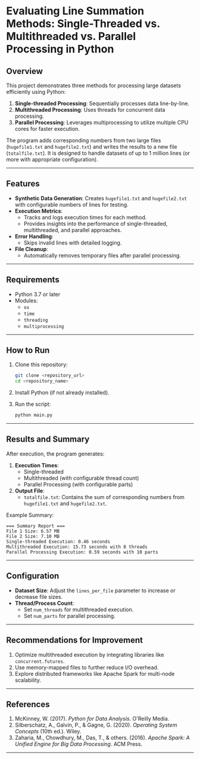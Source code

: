 # Evaluating Line Summation Methods: Single-Threaded vs. Multithreaded vs. Parallel Processing in Python

## Overview

This project demonstrates three methods for processing large datasets efficiently using Python:
1. **Single-threaded Processing**: Sequentially processes data line-by-line.
2. **Multithreaded Processing**: Uses threads for concurrent data processing.
3. **Parallel Processing**: Leverages multiprocessing to utilize multiple CPU cores for faster execution.

The program adds corresponding numbers from two large files (`hugefile1.txt` and `hugefile2.txt`) and writes the results to a new file (`totalfile.txt`). It is designed to handle datasets of up to 1 million lines (or more with appropriate configuration).

---

## Features

- **Synthetic Data Generation**: Creates `hugefile1.txt` and `hugefile2.txt` with configurable numbers of lines for testing.
- **Execution Metrics**:
  - Tracks and logs execution times for each method.
  - Provides insights into the performance of single-threaded, multithreaded, and parallel approaches.
- **Error Handling**:
  - Skips invalid lines with detailed logging.
- **File Cleanup**:
  - Automatically removes temporary files after parallel processing.

---

## Requirements

- Python 3.7 or later
- Modules:
  - `os`
  - `time`
  - `threading`
  - `multiprocessing`

---

## How to Run

1. Clone this repository:
   ```bash
   git clone <repository_url>
   cd <repository_name>
   ```

2. Install Python (if not already installed).

3. Run the script:
   ```bash
   python main.py
   ```

---

## Results and Summary

After execution, the program generates:
1. **Execution Times**:
   - Single-threaded
   - Multithreaded (with configurable thread count)
   - Parallel Processing (with configurable parts)
2. **Output File**:
   - `totalfile.txt`: Contains the sum of corresponding numbers from `hugefile1.txt` and `hugefile2.txt`.

Example Summary:
```text
=== Summary Report ===
File 1 Size: 6.57 MB
File 2 Size: 7.10 MB
Single-threaded Execution: 0.46 seconds
Multithreaded Execution: 15.73 seconds with 8 threads
Parallel Processing Execution: 0.59 seconds with 10 parts
```

---

## Configuration

- **Dataset Size**: Adjust the `lines_per_file` parameter to increase or decrease file sizes.
- **Thread/Process Count**:
  - Set `num_threads` for multithreaded execution.
  - Set `num_parts` for parallel processing.

---

## Recommendations for Improvement

1. Optimize multithreaded execution by integrating libraries like `concurrent.futures`.
2. Use memory-mapped files to further reduce I/O overhead.
3. Explore distributed frameworks like Apache Spark for multi-node scalability.

---

## References

1. McKinney, W. (2017). *Python for Data Analysis*. O'Reilly Media.
2. Silberschatz, A., Galvin, P., & Gagne, G. (2020). *Operating System Concepts* (10th ed.). Wiley.
3. Zaharia, M., Chowdhury, M., Das, T., & others. (2016). *Apache Spark: A Unified Engine for Big Data Processing*. ACM Press.

---


